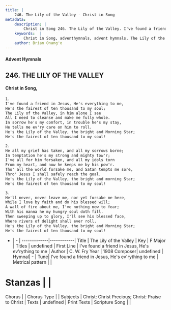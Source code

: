 ```yaml
---
title: |
    246. The Lily of the Valley - Christ in Song
metadata:
    description: |
        Christ in Song 246. The Lily of the Valley. I've found a friend in Jesus, He's everything to me, He's the fairest of ten thousand to my soul; The Lily of the Valley, in him alone I see All I need to cleanse and make me fully whole. In sorrow he's my comfort, in trouble he's my stay, He tells me ev'ry care on him to roll. He's the Lily of the Valley, the bright and Morning Star; He's the fairest of ten thousand to my soul!
    keywords:  |
        Christ in Song, adventhymnals, advent hymnals, The Lily of the Valley, I've found a friend in Jesus, He's ev'rything to me. 
    author: Brian Onang'o
---
```


#### Advent Hymnals
## 246. THE LILY OF THE VALLEY
####  Christ in Song,

```txt
1.
I've found a friend in Jesus, He's everything to me,
He's the fairest of ten thousand to my soul;
The Lily of the Valley, in him alone I see
All I need to cleanse and make me fully whole.
In sorrow he's my comfort, in trouble he's my stay,
He tells me ev'ry care on him to roll.
He's the Lily of the Valley, the bright and Morning Star;
He's the fairest of ten thousand to my soul!

2.
He all my grief has taken, and all my sorrows borne;
In temptation he's my strong and mighty tow'r;
I've all for him forsaken, and all my idols torn
From my heart, and now he keeps me by his pow'r.
Tho' all the world forsake me, and Satan tempts me sore,
Thro' Jesus I shall safely reach the goal.
He's the Lily of the Valley, the bright and morning Star;
He's the fairest of ten thousand to my soul!

3.
He'll never, never leave me, nor yet forsake me here,
While I love by faith and do his blessed will;
A wall of fire about me, I've nothing now to fear;
With his manna he my hungry soul doth fill.
Then sweeping up to glory, I'll see his blessed face,
Where rivers of delight shall ever roll.
He's the Lily of the Valley, the bright and Morning Star;
He's the fairest of ten thousand to my soul!

```

- |   -  |
-------------|------------|
Title | The Lily of the Valley |
Key | F Major |
Titles | undefined |
First Line | I've found a friend in Jesus, He's ev'rything to me |
Author | C. W. Fry
Year | 1908
Composer| undefined |
Hymnal|  - |
Tune| I've found a friend in Jesus, He's ev'rything to me |
Metrical pattern | |
# Stanzas |  |
Chorus |  |
Chorus Type |  |
Subjects | Christ: Christ Precious; Christ: Praise to Christ |
Texts | undefined |
Print Texts | 
Scripture Song |  |
    
